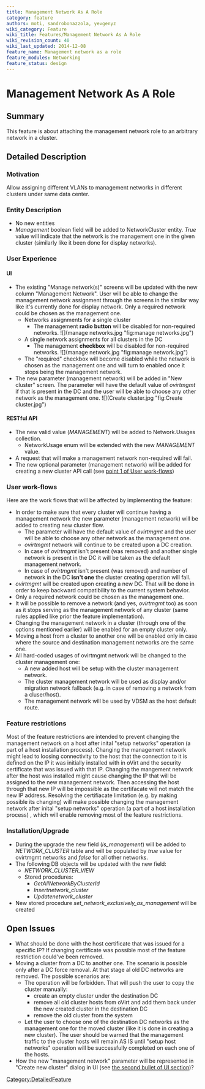 ```yaml
---
title: Management Network As A Role
category: feature
authors: moti, sandrobonazzola, yevgenyz
wiki_category: Feature
wiki_title: Features/Management Network As A Role
wiki_revision_count: 40
wiki_last_updated: 2014-12-08
feature_name: Management network as a role
feature_modules: Networking
feature_status: design
---
```


# Management Network As A Role

## Summary

This feature is about attaching the management network role to an arbitrary network in a cluster.

## Detailed Description

### Motivation

Allow assigning different VLANs to management networks in different clusters under same data center.

### Entity Description

*   No new entities
*   *Management* boolean field will be added to NetworkCluster entity. *True* value will indicate that the network is the management one in the given cluster (similarly like it been done for display networks).

### User Experience

#### UI

*   The existing "Manage network(s)" screens will be updated with the new column "Management Network". User will be able to change the management network assignment through the screens in the similar way like it's currently done for display network. Only a required network could be chosen as the management one.
    -   Networks assignments for a single cluster
        -   The management **radio button** will be disabled for non-required networks.
            ![](manage networks.jpg "fig:manage networks.jpg")
    -   A single network assignments for all clusters in the DC
        -   The management **checkbox** will be disabled for non-required networks.
            ![](manage network.jpg "fig:manage network.jpg")
    -   The "required" checkbox will become disabled while the network is chosen as the management one and will turn to enabled once it stops being the management network.
*   The new parameter (management network) will be added in "New cluster" screen. The parameter will have the default value of *ovirtmgmt* if that is present in the DC and the user will be able to choose any other network as the management one.
    ![](Create cluster.jpg "fig:Create cluster.jpg")

#### RESTful API

*   The new valid value (*MANAGEMENT*) will be added to Network.Usages collection.
    -   NetworkUsage enum will be extended with the new *MANAGEMENT* value.
*   A request that will make a management network non-required will fail.
*   The new optional parameter (management network) will be added for creating a new cluster API call (see [point 1 of User work-flows](#User_work-flows))

### User work-flows

Here are the work flows that will be affected by implementing the feature:

*   In order to make sure that every cluster will continue having a management network the new parameter (management network) will be added to creating new cluster flow.
    -   The parameter will have the default value of *ovirtmgmt* and the user will be able to choose any other network as the management one.
    -   *ovirtmgmt* network will continue to be created upon a DC creation.
    -   In case of *ovirtmgmt* isn't present (was removed) and another single network is present in the DC it will be taken as the default management network.
    -   In case of *ovirtmgmt* isn't present (was removed) and number of network in the DC **isn't one** the cluster creating operation will fail.
*   *ovirtmgmt* will be created upon creating a new DC. That will be done in order to keep backward compatibility to the current system behavior.
*   Only a required network could be chosen as the management one.
*   It will be possible to remove a network (and yes, *ovirtmgmt* too) as soon as it stops serving as the management network of any cluster (same rules applied like prior the feature implementation).
*   Changing the management network in a cluster (through one of the options mentioned earlier) will be enabled for an empty cluster only.
*   Moving a host from a cluster to another one will be enabled only in case where the source and destination management networks are the same one.
*   All hard-coded usages of ovirtmgmt network will be changed to the cluster management one:
    -   A new added host will be setup with the cluster management network.
    -   The cluster management network will be used as display and/or migration network fallback (e.g. in case of removing a network from a cluser/host).
    -   The management network will be used by VDSM as the host default route.

### Feature restrictions

Most of the feature restrictions are intended to prevent changing the management network on a host after inital "setup networks" operation (a part of a host installation process). Changing the management network might lead to loosing connectivity to the host that the connection to it is defined on the IP it was initially installed with in oVirt and the security certificate that was issued with that IP. Changing the mangement network after the host was installed might cause changing the IP that will be assigned to the new management network. Then accessing the host through that new IP will be impossible as the certifacate will not match the new IP address.
Resolving the certifiacate limitation (e.g. by making possible its changing) will make possible changing the management network after inital "setup networks" operation (a part of a host installation process) , which will enable removing most of the feature restrictions.

### Installation/Upgrade

*   During the upgrade the new field (*is_management*) will be added to *NETWORK_CLUSTER* table and will be populated by *true* value for ovirtmgmt networks and *false* for all other networks.
*   The following DB objects will be updated with the new field:
    -   *NETWORK_CLUSTER_VIEW*
    -   Stored procedures:
        -   *GetAllNetworkByClusterId*
        -   *Insertnetwork_cluster*
        -   *Updatenetwork_cluster*
*   New stored procedure *set_network_exclusively_as_management* will be created

## Open Issues

*   What should be done with the host certificate that was issued for a specific IP? If changing certificate was possible most of the feature restriction could've been removed.
*   Moving a cluster from a DC to another one. The scenario is possible only after a DC force removal. At that stage al old DC networks are removed. The possible scenarios are:
    -   The operation will be forbidden. That will push the user to copy the cluster manually:
        -   create an empty cluster under the destination DC
        -   remove all old cluster hosts from oVirt and add them back under the new created cluster in the destination DC
        -   remove the old cluster from the system
    -   Let the user to choose one of the destination DC networks as the management one for the moved cluster (like it is done in creating a new cluster). The user should be warned that the management traffic to the cluster hosts will remain AS IS until "setup host networks" operation will be successfully completed on each one of the hosts.
*   How the new "management network" parameter will be represented in "Create new cluster" dialog in UI (see [the second bullet of UI section](UI))?

<Category:DetailedFeature>
